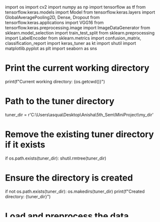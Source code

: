 import os
import cv2
import numpy as np
import tensorflow as tf
from tensorflow.keras.models import Model
from tensorflow.keras.layers import GlobalAveragePooling2D, Dense, Dropout
from tensorflow.keras.applications import VGG16
from tensorflow.keras.preprocessing.image import ImageDataGenerator
from sklearn.model_selection import train_test_split
from sklearn.preprocessing import LabelEncoder
from sklearn.metrics import confusion_matrix, classification_report
import keras_tuner as kt
import shutil
import matplotlib.pyplot as plt
import seaborn as sns

# Print the current working directory
print(f"Current working directory: {os.getcwd()}")

# Path to the tuner directory
tuner_dir = r'C:\\Users\\asqua\\Desktop\\Anisha\\5th_Sem\\MiniProject\\my_dir'

# Remove the existing tuner directory if it exists
if os.path.exists(tuner_dir):
    shutil.rmtree(tuner_dir)

# Ensure the directory is created
if not os.path.exists(tuner_dir):
    os.makedirs(tuner_dir)
    print(f"Created directory: {tuner_dir}")

# Load and preprocess the data
def load_data(data_dir):
    images = []
    labels = []
    for label in os.listdir(data_dir):
        class_dir = os.path.join(data_dir, label)
        if os.path.isdir(class_dir):  # Ensure it's a directory
            for img_name in os.listdir(class_dir):
                img_path = os.path.join(class_dir, img_name)
                img = cv2.imread(img_path)
                if img is not None:  # Ensure the image was read successfully
                    img = cv2.resize(img, (128, 128))
                    images.append(img)
                    labels.append(label)
    print(f"Loaded {len(images)} images and {len(labels)} labels")  # Debug statement
    return np.array(images), np.array(labels)

# Path to your dataset
data_dir = r'C:\\Users\\asqua\\Desktop\\Anisha\\5th_Sem\\MiniProject\\Oral Cancer Dataset'

# Load dataset
images, labels = load_data(data_dir)

# Encode labels
le = LabelEncoder()
labels = le.fit_transform(labels)

# Normalize images
images = images / 255.0

# Split the dataset into training and testing sets
X_train, X_test, y_train, y_test = train_test_split(images, labels, test_size=0.2, random_state=42)

# Data augmentation
datagen = ImageDataGenerator(
    rotation_range=20,
    width_shift_range=0.2,
    height_shift_range=0.2,
    horizontal_flip=True
)

# Define the model creation function for hyperparameter tuning with transfer learning
def build_finetuned_model(hp):
    base_model = VGG16(weights='imagenet', include_top=False, input_shape=(128, 128, 3))
    # Unfreeze some layers for fine-tuning
    for layer in base_model.layers[-4:]:
        layer.trainable = True

    x = base_model.output
    x = GlobalAveragePooling2D()(x)
    x = Dense(hp.Choice('dense_units', [128, 256, 512]), activation='relu')(x)
    x = Dropout(0.5)(x)
    predictions = Dense(1, activation='sigmoid')(x)

    model = Model(inputs=base_model.input, outputs=predictions)
    # Try different optimizers
    optimizer = hp.Choice('optimizer', ['adam', 'rmsprop', 'sgd'])
    model.compile(optimizer=optimizer, loss='binary_crossentropy', metrics=['accuracy'])
    return model

# Combine Hyperband settings with more epochs
tuner = kt.Hyperband(
    build_finetuned_model,
    objective='val_accuracy',
    max_epochs=30,
    factor=3,
    directory=tuner_dir,
    project_name='oral_cancer_finetuning_v3'
)

# Perform hyperparameter tuning
tuner.search(datagen.flow(X_train, y_train, batch_size=32), epochs=30, validation_data=(X_test, y_test))

# Get the best model
best_model = tuner.get_best_models(num_models=1)[0]

# Evaluate the best model
loss, accuracy = best_model.evaluate(X_test, y_test)
print(f"Test accuracy: {accuracy}")

# Save the best model
best_model.save('best_oral_cancer_detector_finetuned_v3.keras')

# Generate confusion matrix and classification report
y_pred = (best_model.predict(X_test) >= 0.6).astype(int).flatten()
y_true = y_test

conf_matrix = confusion_matrix(y_true, y_pred)
print("Confusion Matrix:")
print(conf_matrix)

class_report = classification_report(y_true, y_pred)
print("Classification Report:")
print(class_report)

# Plot confusion matrix
sns.heatmap(conf_matrix, annot=True, fmt='d')
plt.xlabel('Predicted')
plt.ylabel('True')
plt.title('Confusion Matrix')
plt.show()

# Predict on new images
def predict_image(image_path, threshold=0.4):
    if not os.path.isfile(image_path):
        return f"File not found: {image_path}"
    
    img = cv2.imread(image_path)
    if img is None:
        return f"Failed to read image: {image_path}"
    
    img = cv2.resize(img, (128, 128))
    img = img / 255.0
    img = np.expand_dims(img, axis=0)
    prediction = best_model.predict(img)
    prediction_value = prediction[0][0]  # Extracting the prediction value
    print(f"Prediction value: {prediction_value}")  # Debugging print statement
    if prediction_value < threshold:
        return "No Cancer"
    else:
        return "Cancer"

# Example usage with adjusted threshold
example_image_path = r'C:\\Users\\asqua\\Desktop\\Anisha\\5th_Sem\\MiniProject\\Oral Cancer Dataset\\NON CANCER\\105.jpeg'
print(predict_image(example_image_path, threshold=0.4))
